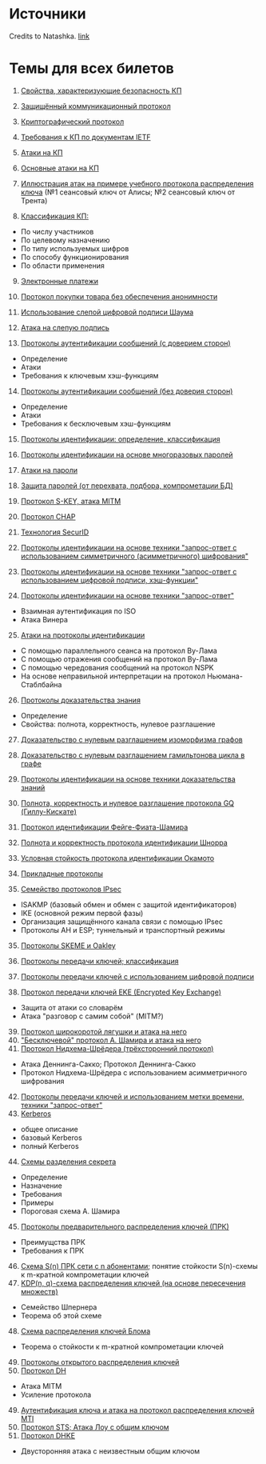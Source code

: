 # Источники

Credits to Natashka.
[link](https://docs.google.com/document/d/1--cWCHCM0runCLjFAqgpL3Oy99YdvA24iRZa2lOcv8M/edit?usp=sharing)

# Темы для всех билетов

1. [Свойства, характеризующие безопасность КП](./topics/general.md#Свойства,-характеризующие-безопасность-КП)
2. [Защищённый коммуникационный протокол](./topics/general.md#Криптографический-протокол)
3. [Криптографический протокол](./topics/general.md#Криптографический-протокол)
4. [Требования к КП по документам IETF](./topics/general.md#Свойства-IETF)

5. [Атаки на КП](./topics/general.md#Атаки)
6. [Основные атаки на КП](./topics/general.md#Основные-атаки)
7. [Иллюстрация атак на примере учебного протокола распределения ключа](./topics/general.md#Учебные-атаки)
  (№1 сеансовый ключ от Алисы; №2 сеансовый ключ от Трента)

8. [Классификация КП:](./topics/general.md#Классификация)
  - По числу участников
  - По целевому назначению
  - По типу используемых шифров
  - По способу функционирования
  - По области применения

9. [Электронные платежи](./404.md)
10. [Протокол покупки товара без обеспечения анонимности](./404.md)
11. [Использование слепой цифровой подписи Шаума](./topics/blind-signature.md)
12. [Атака на слепую подпись](./topics/blind-signature.md#Атака)

13. [Протоколы аутентификации сообщений (с доверием сторон)](./topics/msg-auth.md)
  - Определение
  - Атаки
  - Требования к ключевым хэш-функциям

14. [Протоколы аутентификации сообщений (без доверия сторон)](./topics/msg-auth.md)
  - Определение
  - Атаки
  - Требования к бесключевым хэш-функциям

15. [Протоколы идентификации: определение, классификация](./topics/ident.md)

16. [Протоколы идентификации на основе многоразовых паролей](./topics/ident.md#Использование-паролей)
17. [Атаки на пароли](./topics/ident.md#Использование-паролей)
18. [Защита паролей (от перехвата, подбора, компрометации БД)](./topics/ident.md#Защита-паролей)

19. [Протокол S-KEY, атака MITM](./topics/ident.md#S/KEY)
20. [Протокол CHAP](./topics/ident.md#CHAP)
21. [Технология SecurID](./topics/ident.md#SecurID)

22. [Протоколы идентификации на основе техники "запрос-ответ
с использованием симметричного (асимметричного) шифрования"](./topics/ident.md#Запрос-ответ)
23. [Протоколы идентификации на основе техники "запрос-ответ
с использованием цифровой подписи, хэш-функции"](./topics/ident.md#Запрос-ответ)
24. [Протоколы идентификации на основе техники "запрос-ответ"](./topics/ident.md#ISO-and-Wiener)
  - Взаимная аутентификация по ISO
  - Атака Винера

25. [Атаки на протоколы идентификации](./topics/ident.md#Атаки)
  - С помощью параллельного сеанса на протокол Ву-Лама
  - С помощью отражения сообщений на протокол Ву-Лама
  - С помощью чередования сообщений на протокол NSPK
  - На основе неправильной интерпретации на протокол Ньюмана-Стаблбайна

26. [Протоколы доказательства знания](./topics/proofs.md)
  - Определение
  - Свойства: полнота, корректность, нулевое разглашение
27. [Доказательство с нулевым разглашением изоморфизма графов](./topics/proofs.md#Изоморфизм-графов)
28. [Доказательство с нулевым разглашением гамильтонова цикла в графе](./topics/proofs.md#Гамильтонов-цикл)

28. [Протоколы идентификации на основе техники доказательства знаний](./topics/proofs.md#Идентификация)
29. [Полнота, корректность и нулевое разглашение протокола GQ (Гиллу-Кискате)](./topics/proofs.md#GQ)
30. [Протокол идентификации Фейге-Фиата-Шамира](./topics/proofs.md#Фиата-Шамира)
31. [Полнота и корректность протокола идентификации Шнорра](./topics/proofs.md#Шнорра)
32. [Условная стойкость протокола идентификации Окамото](./topics/proofs.md#Окамото)

33. [Прикладные протоколы](./404.md)
34. [Семейство протоколов IPsec](./topics/ipsec.md)
  - ISAKMP (базовый обмен и обмен с защитой идентификаторов)
  - IKE (основной режим первой фазы)
  - Организация защищённого канала связи с помощью IPsec
  - Протоколы AH и ESP; туннельный и транспортный режимы
35. [Протоколы SKEME и Oakley](./topics/ipsec.md#SKEME)

36. [Протоколы передачи ключей; классификация](./topics/keys.md)
37. [Протоколы передачи ключей с использованием цифровой подписи](./topics/keys.md#С-использованием-цифровой-подписи)
38. [Протокол передачи ключей EKE (Encrypted Key Exchange)](./topics/keys.md#EKE)
  - Защита от атаки со словарём
  - Атака "разговор с самим собой" (MITM?)
39. [Протокол широкоротой лягушки и атака на него](./topics/keys.md#Wide-mouth-frog)
40. ["Бесключевой" протокол А. Шамира и атака на него](./topics/keys.md#Бесключевой-Шамира)
41. [Протокол Нидхема-Шрёдера (трёхсторонний протокол)](./topics/keys.md#Нидхема-Шрёдера)
  - Атака Деннинга-Сакко; Протокол Деннинга-Сакко
  - Протокол Нидхема-Шрёдера с использованием асимметричного шифрования
42. [Протоколы передачи ключей и использованием метки времени, техники "запрос-ответ"](./404.md)
43. [Kerberos](./topics/keys.md#Kerberos)
  - общее описание
  - базовый Kerberos
  - полный Kerberos

44. [Схемы разделения секрета](./404.md)
  - Определение
  - Назначение
  - Требования
  - Примеры
  - Пороговая схема А. Шамира

45. [Протоколы предварительного распределения ключей (ПРК)](./topics/keys.md#Распределение-ключей)
  - Преимущства ПРК
  - Требования к ПРК
46. [Схема S(n) ПРК сети с n абонентами;](./topics/keys.md#Формальности)
    понятие стойкости S(n)-схемы к m-кратной компрометации ключей
47. [KDP(n, q)-схема распределения ключей (на основе пересечения множеств)](./topics/keys.md#KDP-схема)
  - Семейство Шпернера
  - Теорема об этой схеме
48. [Схема распределения ключей Блома](./topics/keys.md#Схема-Блома)
  - Теорема о стойкости к m-кратной компрометации ключей

49. [Протоколы открытого распределения ключей](./topics/keys.md#Открытое-распределение-ключей)
51. [Протокол DH](./topics/keys.md#DH)
  - Атака MITM
  - Усиление протокола
49. [Аутентификация ключа и атака на протокол распределения ключей MTI](./topics/keys.md#MTI)
52. [Протокол STS; Атака Лоу с общим ключом](./topics/keys.md#STS)
53. [Протокол DHKE](./404.md)
  - Двусторонняя атака с неизвестным общим ключом
